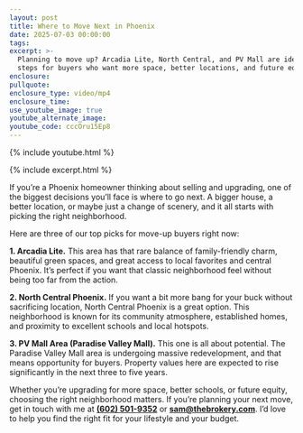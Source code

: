```yaml
---
layout: post
title: Where to Move Next in Phoenix
date: 2025-07-03 00:00:00
tags:
excerpt: >-
  Planning to move up? Arcadia Lite, North Central, and PV Mall are ideal next
  steps for buyers who want more space, better locations, and future equity.
enclosure:
pullquote:
enclosure_type: video/mp4
enclosure_time:
use_youtube_image: true
youtube_alternate_image:
youtube_code: cccOru15Ep8
---
```

{% include youtube.html %}

{% include excerpt.html %}

If you’re a Phoenix homeowner thinking about selling and upgrading, one of the biggest decisions you’ll face is where to go next. A bigger house, a better location, or maybe just a change of scenery, and it all starts with picking the right neighborhood.

Here are three of our top picks for move-up buyers right now:

**1\. Arcadia Lite.** This area has that rare balance of family-friendly charm, beautiful green spaces, and great access to local favorites and central Phoenix. It’s perfect if you want that classic neighborhood feel without being too far from the action.

**2\. North Central Phoenix.** If you want a bit more bang for your buck without sacrificing location, North Central Phoenix is a great option. This neighborhood is known for its community atmosphere, established homes, and proximity to excellent schools and local hotspots.

**3\. PV Mall Area (Paradise Valley Mall).** This one is all about potential. The Paradise Valley Mall area is undergoing massive redevelopment, and that means opportunity for buyers. Property values here are expected to rise significantly in the next three to five years.

Whether you’re upgrading for more space, better schools, or future equity, choosing the right neighborhood matters. If you’re planning your next move, get in touch with me at [**(602) 501-9352**](tel:6025019352) or [**sam@thebrokery.com**](mailto:sam@thebrokery.com). I’d love to help you find the right fit for your lifestyle and your budget.